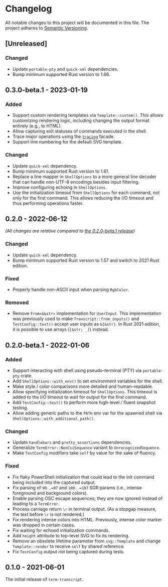 # Changelog

All notable changes to this project will be documented in this file.
The project adheres to [Semantic Versioning](http://semver.org/spec/v2.0.0.html).

## [Unreleased]

### Changed

- Update `portable-pty` and `quick-xml` dependencies.
- Bump minimum supported Rust version to 1.66.

## 0.3.0-beta.1 - 2023-01-19

### Added

- Support custom rendering templates via `Template::custom()`. 
  This allows customizing rendering logic, including changing the output format
  entirely (e.g., to HTML).
- Allow capturing exit statuses of commands executed in the shell.
- Trace major operations using the [`tracing`](https://docs.rs/tracing/) facade.
- Support line numbering for the default SVG template.

### Changed

- Update `quick-xml` dependency.
- Bump minimum supported Rust version to 1.61.
- Replace a line mapper in `ShellOptions` to a more general line decoder that can handle
  non-UTF-8 encodings besides input filtering.
- Improve configuring echoing in `ShellOptions`.
- Use the initialization timeout from `ShellOptions` for each command, not only for
  the first command. This allows reducing the I/O timeout and thus performing operations faster.

## 0.2.0 - 2022-06-12

*(All changes are relative compared to [the 0.2.0-beta.1 release](#020-beta1---2022-01-06))*

### Changed

- Update `quick-xml` dependency.
- Bump minimum supported Rust version to 1.57 and switch to 2021 Rust edition.

### Fixed

- Properly handle non-ASCII input when parsing `RgbColor`.

### Removed

- Remove `From<&&str>` implementation for `UserInput`. This implementation was previously used
  to make `Transcript::from_inputs()` and `TestConfig::test()` accept user inputs as `&[&str]`.
  In Rust 2021 edition, it is possible to use arrays (`[&str; _]`) instead.

## 0.2.0-beta.1 - 2022-01-06

### Added

- Support interacting with shell using pseudo-terminal (PTY) via `portable-pty`
  crate.
- Add `ShellOptions::with_env()` to set environment variables for the shell.
- Make style / color comparisons more detailed and human-readable.
- Allow specifying initialization timeout for `ShellOptions`. This timeout
  is added to the I/O timeout to wait for output for the first command.
- Add `TestConfig::test()` to perform more high-level / fluent snapshot testing.
- Allow adding generic paths to the `PATH` env var for the spawned shell
  via `ShellOptions::with_additional_path()`.

### Changed

- Update `handlebars` and `pretty_assertions` dependencies.
- Generalize `TermError::NonCsiSequence` variant to `UnrecognizedSequence`.
- Make `TestConfig` modifiers take `self` by value for the sake of fluency.

### Fixed

- Fix flaky PowerShell initialization that could lead to the init command
  being included into the captured output.
- Fix parsing of `90..=97` and `100..=107` SGR params (i.e., intense foreground
  and background colors).
- Enable parsing OSC escape sequences; they are now ignored instead of leading
  to a `TermError`.
- Process carriage return `\r` in terminal output. (As a stopgap measure, the text
  before `\r` is not rendered.)
- Fix rendering intense colors into HTML. Previously, intense color marker
  was dropped in certain cases.
- Fix waiting for echoed initialization commands.
- Add `height` attribute to top-level SVG to fix its rendering.
- Remove an obsolete lifetime parameter from `svg::Template` and change `Template::render`
  to receive `self` by shared reference.
- Fix `TestConfig` output not being captured during tests.

## 0.1.0 - 2021-06-01

The initial release of `term-transcript`.
